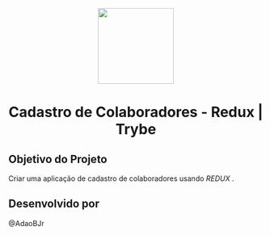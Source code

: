 <p align="center"><img width='150px' src='https://image.flaticon.com/icons/png/512/941/941646.png' />
<h1 align="center">Cadastro de Colaboradores - Redux | Trybe </h1>  </p>

## Objetivo do Projeto
Criar uma aplicação de cadastro de colaboradores usando *REDUX* .

## Desenvolvido por

@AdaoBJr
